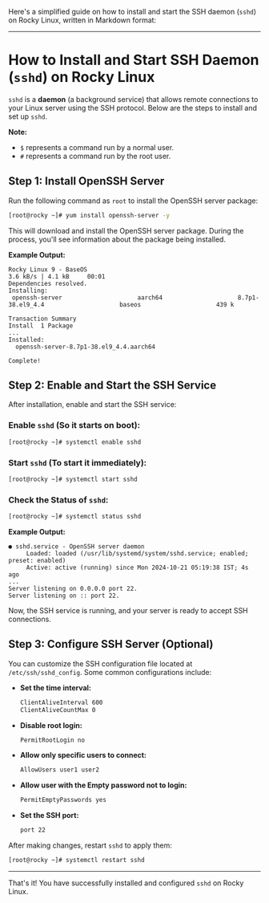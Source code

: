Here's a simplified guide on how to install and start the SSH daemon (`sshd`) on Rocky Linux, written in Markdown format:

---

# How to Install and Start SSH Daemon (`sshd`) on Rocky Linux

`sshd` is a **daemon** (a background service) that allows remote connections to your Linux server using the SSH protocol. Below are the steps to install and set up `sshd`.

**Note:** 
- `$` represents a command run by a normal user.
- `#` represents a command run by the root user.

## Step 1: Install OpenSSH Server

Run the following command as `root` to install the OpenSSH server package:

```bash
[root@rocky ~]# yum install openssh-server -y
```

This will download and install the OpenSSH server package. During the process, you'll see information about the package being installed.

**Example Output:**
```
Rocky Linux 9 - BaseOS                                                                                3.6 kB/s | 4.1 kB     00:01    
Dependencies resolved.
Installing:
 openssh-server                     aarch64                     8.7p1-38.el9_4.4                     baseos                     439 k

Transaction Summary
Install  1 Package
...
Installed:
  openssh-server-8.7p1-38.el9_4.4.aarch64                                                                                             

Complete!
```

## Step 2: Enable and Start the SSH Service

After installation, enable and start the SSH service:

### Enable `sshd` (So it starts on boot):
```bash
[root@rocky ~]# systemctl enable sshd
```

### Start `sshd` (To start it immediately):
```bash
[root@rocky ~]# systemctl start sshd
```

### Check the Status of `sshd`:
```bash
[root@rocky ~]# systemctl status sshd
```

**Example Output:**
```
● sshd.service - OpenSSH server daemon
     Loaded: loaded (/usr/lib/systemd/system/sshd.service; enabled; preset: enabled)
     Active: active (running) since Mon 2024-10-21 05:19:38 IST; 4s ago
...
Server listening on 0.0.0.0 port 22.
Server listening on :: port 22.
```

Now, the SSH service is running, and your server is ready to accept SSH connections.

## Step 3: Configure SSH Server (Optional)

You can customize the SSH configuration file located at `/etc/ssh/sshd_config`. Some common configurations include:

- **Set the time interval:**
  ```bash
  ClientAliveInterval 600
  ClientAliveCountMax 0
  ```

- **Disable root login:**
  ```bash
  PermitRootLogin no
  ```
  
- **Allow only specific users to connect:**
  ```bash
  AllowUsers user1 user2
  ```

- **Allow user with the Empty password not to login:**
  ```bash
  PermitEmptyPasswords yes
  ```

- **Set the SSH port:**
  ```bash
  port 22
  ```

After making changes, restart `sshd` to apply them:
```bash
[root@rocky ~]# systemctl restart sshd
```

--- 

That's it! You have successfully installed and configured `sshd` on Rocky Linux.
